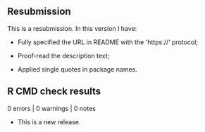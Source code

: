 ## Resubmission

This is a resubmission. In this version I have: 

* Fully specified the URL in README with the 'https://' protocol;

* Proof-read the description text;

* Applied single quotes in package names.

## R CMD check results

0 errors | 0 warnings | 0 notes

* This is a new release.
